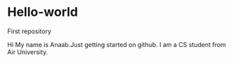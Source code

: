 # Hello-world
First repository


Hi 
My name is Anaab.Just getting started on github.
I am a CS student from Air University.
